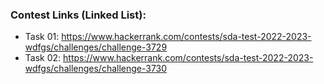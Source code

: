 ### Contest Links (Linked List):

- Task 01: https://www.hackerrank.com/contests/sda-test-2022-2023-wdfgs/challenges/challenge-3729
- Task 02: https://www.hackerrank.com/contests/sda-test-2022-2023-wdfgs/challenges/challenge-3730
